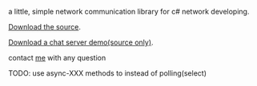 a little, simple network communication library for c# network developing.

[Download the source](http://tinynetevent.googlecode.com/files/tinynetevent.zip).

[Download a chat server demo(source only)](http://tinynetevent.googlecode.com/files/ChatServer.zip).

contact [me](mailto:guoyichao@gmail.com) with any question

TODO: use async-XXX methods to instead of polling(select)